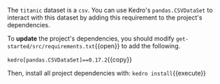 The `titanic` dataset is a `csv`. You can use Kedro's `pandas.CSVDataSet` to interact with this dataset by adding
 this requirement to the project's dependencies. 

To **update** the project's dependencies, you should modify `get-started/src/requirements.txt`{{open}} to add the
 following. 

`kedro[pandas.CSVDataSet]==0.17.2`{{copy}}

Then, install all project dependencies with: `kedro install`{{execute}}
